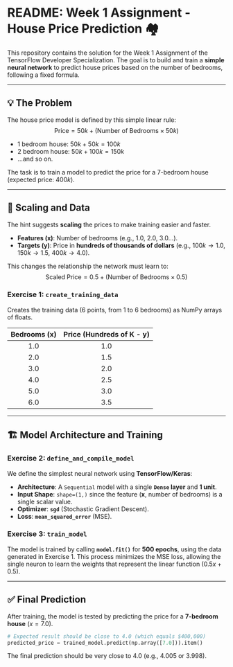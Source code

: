 # README: Week 1 Assignment - House Price Prediction 🏘️

This repository contains the solution for the Week 1 Assignment of the TensorFlow Developer Specialization. The goal is to build and train a **simple neural network** to predict house prices based on the number of bedrooms, following a fixed formula.

---

## 💡 The Problem

The house price model is defined by this simple linear rule:
$$\text{Price} = 50k + (\text{Number of Bedrooms} \times 50k)$$

* 1 bedroom house: $50k + 50k = 100k$
* 2 bedroom house: $50k + 100k = 150k$
* ...and so on.

The task is to train a model to predict the price for a 7-bedroom house (expected price: $400k$).

---

## 🔑 Scaling and Data

The hint suggests **scaling** the prices to make training easier and faster.
* **Features ($\mathbf{x}$)**: Number of bedrooms (e.g., 1.0, 2.0, 3.0...).
* **Targets ($\mathbf{y}$)**: Price in **hundreds of thousands of dollars** (e.g., $100k \rightarrow 1.0$, $150k \rightarrow 1.5$, $400k \rightarrow 4.0$).

This changes the relationship the network must learn to:
$$\text{Scaled Price} = 0.5 + (\text{Number of Bedrooms} \times 0.5)$$

### Exercise 1: `create_training_data`

Creates the training data (6 points, from 1 to 6 bedrooms) as NumPy arrays of floats.

| Bedrooms ($\mathbf{x}$) | Price (Hundreds of K - $\mathbf{y}$) |
| :---: | :---: |
| 1.0 | 1.0 |
| 2.0 | 1.5 |
| 3.0 | 2.0 |
| 4.0 | 2.5 |
| 5.0 | 3.0 |
| 6.0 | 3.5 |

---

## 🏗️ Model Architecture and Training

### Exercise 2: `define_and_compile_model`

We define the simplest neural network using **TensorFlow/Keras**:
* **Architecture**: A `Sequential` model with a single **`Dense` layer** and **1 unit**.
* **Input Shape**: `shape=(1,)` since the feature ($\mathbf{x}$, number of bedrooms) is a single scalar value.
* **Optimizer**: **`sgd`** (Stochastic Gradient Descent).
* **Loss**: **`mean_squared_error`** (MSE).

### Exercise 3: `train_model`

The model is trained by calling **`model.fit()`** for **500 epochs**, using the data generated in Exercise 1. This process minimizes the MSE loss, allowing the single neuron to learn the weights that represent the linear function ($0.5x + 0.5$).

---

## ✅ Final Prediction

After training, the model is tested by predicting the price for a **7-bedroom house** ($x=7.0$).

```python
# Expected result should be close to 4.0 (which equals $400,000)
predicted_price = trained_model.predict(np.array([7.0])).item()
```
The final prediction should be very close to 4.0 (e.g., 4.005 or 3.998).